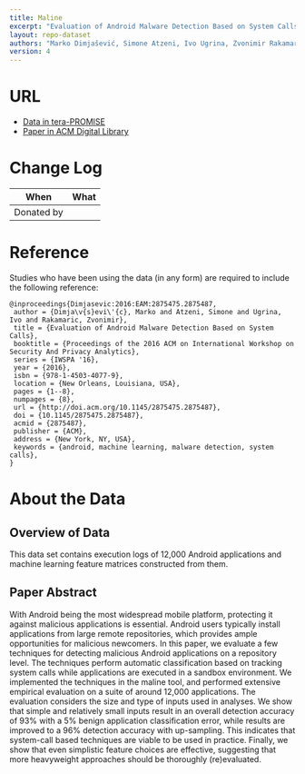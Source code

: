 ```yaml
---
title: Maline
excerpt: "Evaluation of Android Malware Detection Based on System Calls"
layout: repo-dataset
authors: "Marko Dimjašević, Simone Atzeni, Ivo Ugrina, Zvonimir Rakamarić"
version: 4
---
```


# URL

* [Data in tera-PROMISE](https://terapromise.csc.ncsu.edu/!/#repo/view/head/CATEGORY/TITLE)
* [Paper in ACM Digital Library](https://dl.acm.org/citation.cfm?doid=2875475.2875487)

# Change Log

When | What
---- | ----
 | Donated by [](/repo/people/data-donors/promise4.html)

# Reference

Studies who have been using the data (in any form) are required to include the following reference:

```
@inproceedings{Dimjasevic:2016:EAM:2875475.2875487,
 author = {Dimja\v{s}evi\'{c}, Marko and Atzeni, Simone and Ugrina, Ivo and Rakamaric, Zvonimir},
 title = {Evaluation of Android Malware Detection Based on System Calls},
 booktitle = {Proceedings of the 2016 ACM on International Workshop on Security And Privacy Analytics},
 series = {IWSPA '16},
 year = {2016},
 isbn = {978-1-4503-4077-9},
 location = {New Orleans, Louisiana, USA},
 pages = {1--8},
 numpages = {8},
 url = {http://doi.acm.org/10.1145/2875475.2875487},
 doi = {10.1145/2875475.2875487},
 acmid = {2875487},
 publisher = {ACM},
 address = {New York, NY, USA},
 keywords = {android, machine learning, malware detection, system calls},
}
```

# About the Data

## Overview of Data
This data set contains execution logs of 12,000 Android applications and machine learning feature matrices constructed from them.

## Paper Abstract

With Android being the most widespread mobile platform, protecting it against malicious applications is essential. Android users typically install applications from large remote repositories, which provides ample opportunities for malicious newcomers. In this paper, we evaluate a few techniques for detecting malicious Android applications on a repository level. The techniques perform automatic classification based on tracking system calls while applications are executed in a sandbox environment. We implemented the techniques in the maline tool, and performed extensive empirical evaluation on a suite of around 12,000 applications. The evaluation considers the size and type of inputs used in analyses. We show that simple and relatively small inputs result in an overall detection accuracy of 93% with a 5% benign application classification error, while results are improved to a 96% detection accuracy with up-sampling. This indicates that system-call based techniques are viable to be used in practice. Finally, we show that even simplistic feature choices are effective, suggesting that more heavyweight approaches should be thoroughly (re)evaluated.